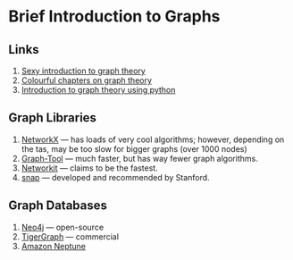 # Brief Introduction to Graphs
## Links
1. [Sexy introduction to graph theory](https://www.youtube.com/watch?v=L3LMbpZIKhQ&list=PLB7540DEDD482705B)
2. [Colourful chapters on graph theory](https://medium.com/@vaidehijoshi)
3. [Introduction to graph theory using python](https://www.python-course.eu/graphs_python.php)

## Graph Libraries
1. [NetworkX](https://networkx.github.io) — has loads of very cool algorithms; however, depending on the tas, may be too slow for bigger graphs (over 1000 nodes)
2. [Graph-Tool](https://graph-tool.skewed.de/) — much faster, but has way fewer graph algorithms.
3. [Networkit](https://networkit.github.io/) — claims to be the fastest.
4. [snap](https://snap.stanford.edu/snappy/) — developed and recommended by Stanford.

## Graph Databases
1. [Neo4j](https://neo4j.com/) — open-source
2. [TigerGraph](https://www.tigergraph.com/) — commercial
3. [Amazon Neptune](https://aws.amazon.com/neptune/)